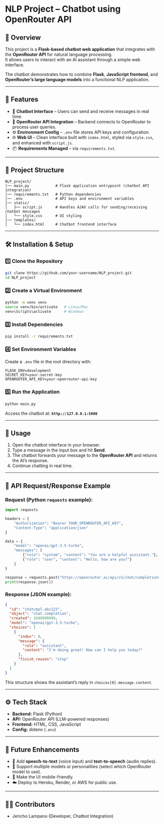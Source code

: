 # NLP Project – Chatbot using OpenRouter API

## 📌 Overview
This project is a **Flask-based chatbot web application** that integrates with the **OpenRouter API** for natural language processing.  
It allows users to interact with an AI assistant through a simple web interface.  

The chatbot demonstrates how to combine **Flask**, **JavaScript frontend**, and **OpenRouter’s large language models** into a functional NLP application.

---

## 🚀 Features
- 💬 **Chatbot Interface** – Users can send and receive messages in real time.  
- 🔗 **OpenRouter API Integration** – Backend connects to OpenRouter to process user queries.  
- ⚙️ **Environment Config** – `.env` file stores API keys and configuration.  
- 🌐 **Web UI** – Clean interface built with `index.html`, styled via `style.css`, and enhanced with `script.js`.  
- 📦 **Requirements Managed** – via `requirements.txt`.  

---

## 📂 Project Structure
```
NLP_project/
│── main.py            # Flask application entrypoint (chatbot API integration)
│── requirements.txt   # Python dependencies
│── .env               # API keys and environment variables
│── static/
│   ├── script.js      # Handles AJAX calls for sending/receiving chatbot messages
│   └── style.css      # UI styling
│── templates/
│   └── index.html     # Chatbot frontend interface
```

---

## 🛠️ Installation & Setup

### 1️⃣ Clone the Repository
```bash
git clone https://github.com/your-username/NLP_project.git
cd NLP_project
```

### 2️⃣ Create a Virtual Environment
```bash
python -m venv venv
source venv/bin/activate   # Linux/Mac
venv\Scripts\activate      # Windows
```

### 3️⃣ Install Dependencies
```bash
pip install -r requirements.txt
```

### 4️⃣ Set Environment Variables
Create a `.env` file in the root directory with:
```
FLASK_ENV=development
SECRET_KEY=your-secret-key
OPENROUTER_API_KEY=your-openrouter-api-key
```

### 5️⃣ Run the Application
```bash
python main.py
```
Access the chatbot at: **`http://127.0.0.1:5000`**

---

## 📸 Usage
1. Open the chatbot interface in your browser.  
2. Type a message in the input box and hit **Send**.  
3. The chatbot forwards your message to the **OpenRouter API** and returns the AI’s response.  
4. Continue chatting in real time.  

---

## 📡 API Request/Response Example

### Request (Python `requests` example):
```python
import requests

headers = {
    "Authorization": "Bearer YOUR_OPENROUTER_API_KEY",
    "Content-Type": "application/json"
}

data = {
    "model": "openai/gpt-3.5-turbo",
    "messages": [
        {"role": "system", "content": "You are a helpful assistant."},
        {"role": "user", "content": "Hello, how are you?"}
    ]
}

response = requests.post("https://openrouter.ai/api/v1/chat/completions", headers=headers, json=data)
print(response.json())
```

### Response (JSON example):
```json
{
  "id": "chatcmpl-abc123",
  "object": "chat.completion",
  "created": 1699999999,
  "model": "openai/gpt-3.5-turbo",
  "choices": [
    {
      "index": 0,
      "message": {
        "role": "assistant",
        "content": "I'm doing great! How can I help you today?"
      },
      "finish_reason": "stop"
    }
  ]
}
```

This structure shows the assistant’s reply in `choices[0].message.content`.

---

## ⚙️ Tech Stack
- **Backend:** Flask (Python)  
- **API:** OpenRouter API (LLM-powered responses)  
- **Frontend:** HTML, CSS, JavaScript  
- **Config:** dotenv (`.env`)  

---

## 📌 Future Enhancements
- 🎤 Add **speech-to-text** (voice input) and **text-to-speech** (audio replies).  
- 🧠 Support multiple models or personalities (select which OpenRouter model to use).  
- 📱 Make the UI mobile-friendly.  
- ☁️ Deploy to Heroku, Render, or AWS for public use.  

---

## 👨‍💻 Contributors
- Jericho Lampano (Developer, Chatbot Integration)  
